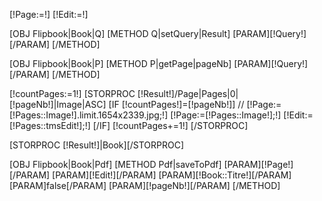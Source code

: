 [!Page:=!]
[!Edit:=!]

[OBJ Flipbook|Book|Q]
	[METHOD Q|setQuery|Result]
		[PARAM][!Query!][/PARAM]
	[/METHOD]
	
[OBJ Flipbook|Book|P]
	[METHOD P|getPage|pageNb]
		[PARAM][!Query!][/PARAM]
	[/METHOD]

[!countPages:=1!]
[STORPROC [!Result!]/Page|Pages|0|[!pageNb!]|Image|ASC]
	[IF [!countPages!]=[!pageNb!]]
//		[!Page:=[!Pages::Image!].limit.1654x2339.jpg;!]
		[!Page:=[!Pages::Image!];!]
		[!Edit:=[!Pages::tmsEdit!];!]
	[/IF]
	[!countPages+=1!]
[/STORPROC]

[STORPROC [!Result!]|Book][/STORPROC]


[OBJ Flipbook|Book|Pdf]
	[METHOD Pdf|saveToPdf]
		[PARAM][!Page!][/PARAM]
		[PARAM][!Edit!][/PARAM]
		[PARAM][!Book::Titre!][/PARAM]
		[PARAM]false[/PARAM]
		[PARAM][!pageNb!][/PARAM]
	[/METHOD]